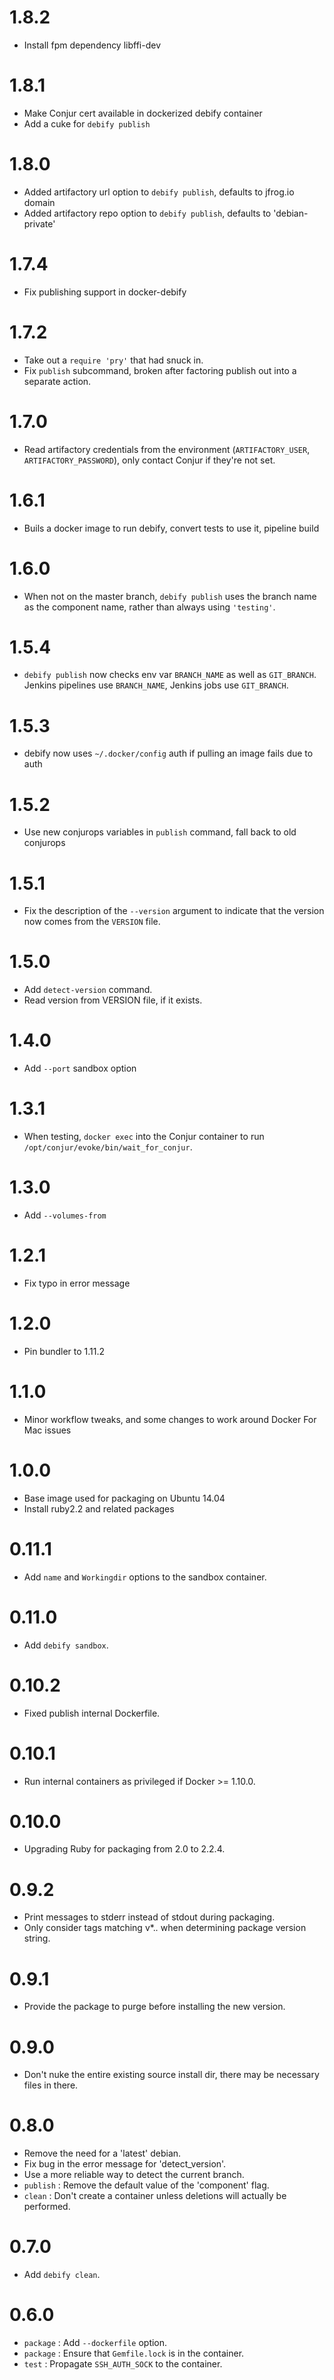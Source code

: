 # 1.8.2

* Install fpm dependency libffi-dev

# 1.8.1

* Make Conjur cert available in dockerized debify container
* Add a cuke for `debify publish`

# 1.8.0

* Added artifactory url option to `debify publish`, defaults to jfrog.io domain
* Added artifactory repo option to `debify publish`, defaults to 'debian-private'

# 1.7.4

* Fix publishing support in docker-debify

# 1.7.2

* Take out a `require 'pry'` that had snuck in.
* Fix `publish` subcommand, broken after factoring publish out into a separate action.

# 1.7.0

* Read artifactory credentials from the environment
  (`ARTIFACTORY_USER`, `ARTIFACTORY_PASSWORD`), only contact Conjur if
  they're not set.

# 1.6.1

* Buils a docker image to run debify, convert tests to use it, pipeline build

# 1.6.0

* When not on the master branch, `debify publish` uses the branch name as the component name, rather than always using
  `'testing'`.

# 1.5.4

* `debify publish` now checks env var `BRANCH_NAME` as well as `GIT_BRANCH`.
  Jenkins pipelines use `BRANCH_NAME`, Jenkins jobs use `GIT_BRANCH`.

# 1.5.3

* debify now uses `~/.docker/config` auth if pulling an image fails due to auth

# 1.5.2

* Use new conjurops variables in `publish` command, fall back to old conjurops

# 1.5.1

* Fix the description of the `--version` argument to indicate that the version now comes from the `VERSION` file.

# 1.5.0

* Add `detect-version` command.
* Read version from VERSION file, if it exists.

# 1.4.0

* Add `--port` sandbox option

# 1.3.1

* When testing, `docker exec` into the Conjur container to run
  `/opt/conjur/evoke/bin/wait_for_conjur`.

# 1.3.0

* Add `--volumes-from`

# 1.2.1

* Fix typo in error message

# 1.2.0

* Pin bundler to 1.11.2

# 1.1.0

* Minor workflow tweaks, and some changes to work around Docker For Mac issues

# 1.0.0

* Base image used for packaging on Ubuntu 14.04
* Install ruby2.2 and related packages

# 0.11.1

* Add `name` and `Workingdir` options to the sandbox container.

# 0.11.0

* Add `debify sandbox`.

# 0.10.2

* Fixed publish internal Dockerfile.

# 0.10.1

* Run internal containers as privileged if Docker >= 1.10.0.

# 0.10.0

* Upgrading Ruby for packaging from 2.0 to 2.2.4.

# 0.9.2

* Print messages to stderr instead of stdout during packaging.
* Only consider tags matching v*.*.* when determining package version string.

# 0.9.1

* Provide the package to purge before installing the new version.

# 0.9.0

* Don't nuke the entire existing source install dir, there may be necessary files in there.

# 0.8.0

* Remove the need for a 'latest' debian.
* Fix bug in the error message for 'detect_version'.
* Use a more reliable way to detect the current branch.
* `publish` : Remove the default value of the 'component' flag.
* `clean` : Don't create a container unless deletions will actually be performed.

# 0.7.0

* Add `debify clean`.

# 0.6.0

* `package` : Add `--dockerfile` option.
* `package` : Ensure that `Gemfile.lock` is in the container.
* `test` : Propagate `SSH_AUTH_SOCK` to the container.
